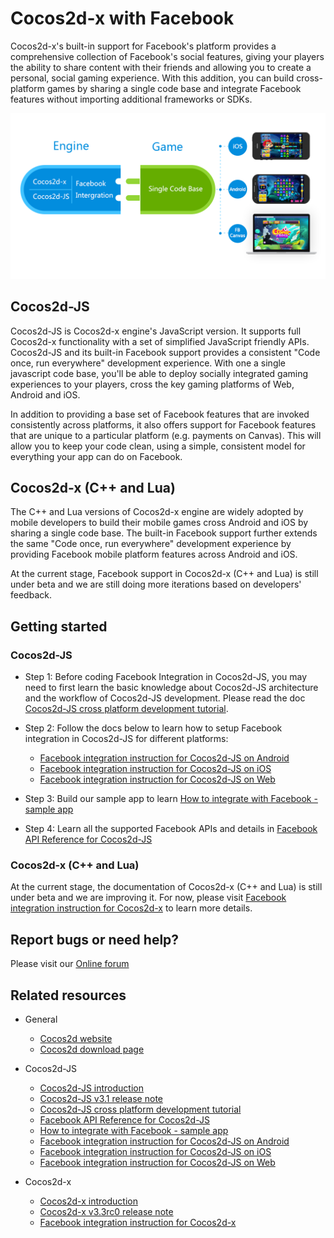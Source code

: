 # Cocos2d-x with Facebook

Cocos2d-x's built-in support for Facebook's platform provides a comprehensive collection of Facebook's social features, giving your players the ability to share content with their friends and allowing you to create a personal, social gaming experience. With this addition, you can build cross-platform games by sharing a single code base and integrate Facebook features without importing additional frameworks or SDKs.

![](facebook.png)

## Cocos2d-JS

Cocos2d-JS is Cocos2d-x engine's JavaScript version. It supports full Cocos2d-x functionality with a set of simplified JavaScript friendly APIs. Cocos2d-JS and its built-in Facebook support provides a consistent "Code once, run everywhere" development experience. With one a single javascript code base, you'll be able to deploy socially integrated gaming experiences to your players, cross the key gaming platforms of Web, Android and iOS.

In addition to providing a base set of Facebook features that are invoked consistently across platforms, it also offers support for Facebook features that are unique to a particular platform (e.g. payments on Canvas). This will allow you to keep your code clean, using a simple, consistent model for everything your app can do on Facebook.

## Cocos2d-x (C++ and Lua)

The C++ and Lua versions of Cocos2d-x engine are widely adopted by mobile developers to build their mobile games cross Android and iOS by sharing a single code base. The built-in Facebook support further extends the same "Code once, run everywhere" development experience by providing Facebook mobile platform features across Android and iOS.

At the current stage, Facebook support in Cocos2d-x (C++ and Lua) is still under beta and we are still doing more iterations based on developers' feedback.

## Getting started 

### Cocos2d-JS

- Step 1: Before coding Facebook Integration in Cocos2d-JS, you may need to first learn the basic knowledge about Cocos2d-JS architecture and the workflow of Cocos2d-JS development. Please read the doc [Cocos2d-JS cross platform development tutorial](http://cocos2d-x.org/docs/manual/framework/cocos2d-js/2-working-environment-and-workflow/2-2-cross-native-browser-game-with-cocos-console/en).

- Step 2: Follow the docs below to learn how to setup Facebook integration in Cocos2d-JS for different platforms:

    - [Facebook integration instruction for Cocos2d-JS on Android](facebook-sdk-on-android/en.md)
    - [Facebook integration instruction for Cocos2d-JS on iOS](facebook-sdk-on-ios/en.md)
    - [Facebook integration instruction for Cocos2d-JS on Web](facebook-sdk-on-web/en.md)

- Step 3: Build our sample app to learn [How to integrate with Facebook - sample app](facebook-test-case/en.md)

- Step 4: Learn all the supported Facebook APIs and details in [Facebook API Reference for Cocos2d-JS](api-reference/en.md)

### Cocos2d-x (C++ and Lua)

At the current stage, the documentation of Cocos2d-x (C++ and Lua) is still under beta and we are improving it. For now, please visit [Facebook integration instruction for Cocos2d-x](http://cocos2d-x.org/wiki/Facebook_SDK_Beta2_Integration_for_Cocos2d-X) to learn more details.

## Report bugs or need help?

Please visit our [Online forum](http://discuss.cocos2d-x.org/category/cocos2d-x)

## Related resources

- General
    - [Cocos2d website](http://cocos2d-x.org/)
    - [Cocos2d download page](http://www.cocos2d-x.org/download)

- Cocos2d-JS
    - [Cocos2d-JS introduction](http://cocos2d-x.org/docs/manual/framework/html5/en)
    - [Cocos2d-JS v3.1 release note](http://cocos2d-x.org/news/363)
    - [Cocos2d-JS cross platform development tutorial](http://cocos2d-x.org/docs/manual/framework/cocos2d-js/2-working-environment-and-workflow/2-2-cross-native-browser-game-with-cocos-console/en)
    - [Facebook API Reference for Cocos2d-JS](api-reference/en.md)
    - [How to integrate with Facebook - sample app](facebook-test-case/en.md)
    - [Facebook integration instruction for Cocos2d-JS on Android](facebook-sdk-on-android/en.md)
    - [Facebook integration instruction for Cocos2d-JS on iOS](facebook-sdk-on-ios/en.md)
    - [Facebook integration instruction for Cocos2d-JS on Web](facebook-sdk-on-web/en.md)

- Cocos2d-x
    - [Cocos2d-x introduction](http://cocos2d-x.org/wiki/Cocos2d-x)
    - [Cocos2d-x v3.3rc0 release note](http://cocos2d-x.org/news/362)
    - [Facebook integration instruction for Cocos2d-x](http://cocos2d-x.org/wiki/Facebook_SDK_Beta2_Integration_for_Cocos2d-X)
